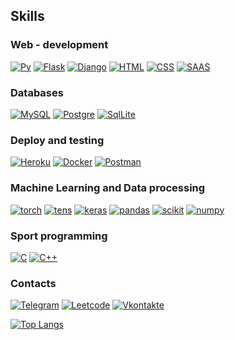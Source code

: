 <!--
### Hi there 👀👀👀
[![Typing SVG](https://readme-typing-svg.herokuapp.com?lines=%F0%9F%98%8E%F0%9F%98%8E%F0%9F%98%8EMARIKLOLIK+GITHUB18---%F0%9F%A4%91%F0%9F%A4%91%F0%9F%A4%91)](https://git.io/typing-svg)
-->

## Skills
### Web - development
[![Py](https://img.shields.io/badge/Python-3776AB?style=for-the-badge&logo=python&logoColor=white)](https://github.com/mariklolik)
[![Flask](https://img.shields.io/badge/Flask-000000?style=for-the-badge&logo=flask&logoColor=white)](https://github.com/mariklolik)
[![Django](https://img.shields.io/badge/Django-092E20?style=for-the-badge&logo=django&logoColor=white)](https://github.com/mariklolik)
[![HTML](https://img.shields.io/badge/HTML-239120?style=for-the-badge&logo=html5&logoColor=white)](https://github.com/mariklolik)
[![CSS](https://img.shields.io/badge/CSS-239120?&style=for-the-badge&logo=css3&logoColor=white)](https://github.com/mariklolik)
[![SAAS](https://img.shields.io/badge/Sass-CC6699?style=for-the-badge&logo=sass&logoColor=white)](https://github.com/mariklolik)

###  Databases
[![MySQL](https://img.shields.io/badge/MySQL-00000F?style=for-the-badge&logo=mysql&logoColor=white)](https://github.com/mariklolik)
[![Postgre](https://img.shields.io/badge/PostgreSQL-316192?style=for-the-badge&logo=postgresql&logoColor=white)](https://github.com/mariklolik)
[![SqlLite](https://img.shields.io/badge/SQLite-07405E?style=for-the-badge&logo=sqlite&logoColor=white)](https://github.com/mariklolik)

### Deploy and testing
[![Heroku](https://img.shields.io/badge/Heroku-430098?style=for-the-badge&logo=heroku&logoColor=white)](https://github.com/mariklolik)
[![Docker](https://img.shields.io/badge/Docker-2CA5E0?style=for-the-badge&logo=docker&logoColor=white)](https://github.com/mariklolik)
[![Postman](https://img.shields.io/badge/Postman-FF6C37?style=for-the-badge&logo=Postman&logoColor=white)](https://github.com/mariklolik)

### Machine Learning and Data processing
[![torch](https://img.shields.io/badge/PyTorch-EE4C2C?style=for-the-badge&logo=PyTorch&logoColor=white)](https://github.com/mariklolik)
[![tens](https://img.shields.io/badge/TensorFlow-FF6F00?style=for-the-badge&logo=tensorflow&logoColor=white)](https://github.com/mariklolik)
[![keras](https://img.shields.io/badge/Keras-D00000?style=for-the-badge&logo=Keras&logoColor=white)](https://github.com/mariklolik)
[![pandas](https://img.shields.io/badge/Pandas-2C2D72?style=for-the-badge&logo=pandas&logoColor=white)](https://github.com/mariklolik)
[![scikit](https://img.shields.io/badge/scikit_learn-F7931E?style=for-the-badge&logo=scikit-learn&logoColor=white)](https://github.com/mariklolik)
[![numpy](https://img.shields.io/badge/Numpy-777BB4?style=for-the-badge&logo=numpy&logoColor=white)](https://github.com/mariklolik)

### Sport programming
[![C](https://img.shields.io/badge/C-00599C?style=for-the-badge&logo=c&logoColor=white)](https://github.com/mariklolik)
[![C++](https://img.shields.io/badge/C%2B%2B-00599C?style=for-the-badge&logo=c%2B%2B&logoColor=white)](https://github.com/mariklolik)

### Contacts
[![Telegram](https://img.shields.io/badge/telegram-1f272e?style=plastic&logo=telegram)](https://t.me/mariklolik)
[![Leetcode](https://img.shields.io/badge/-LeetCode-FFA116?style=for-the-badge&logo=LeetCode&logoColor=black)](https://leetcode.com/marshelo44/)
[![Vkontakte](https://img.shields.io/badge/вконтакте-%232E87FB.svg?&style=plastic&logo=vk&logoColor=white)](https://vk.com/m.kashirsky)


[![Top Langs](https://github-readme-stats.vercel.app/api/top-langs/?username=mariklolik)](https://github.com/anuraghazra/github-readme-stats)
